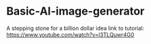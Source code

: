 # Basic-AI-image-generator
A stepping stone for a billion dollar idea
link to tutorial: https://www.youtube.com/watch?v=l3TLQuwr4G0
